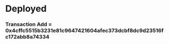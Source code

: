 # Deployed

### Transaction Add = 0x4cffc5515b3231e81c9647421604afec373dcbf8dc9d23516fc172abb8a74334

